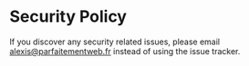 # Security Policy

If you discover any security related issues, please email alexis@parfaitementweb.fr instead of using the issue tracker.
